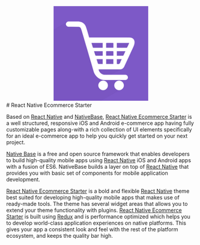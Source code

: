 <center><img src ="./assets/Ecom.jpg" style="width: 50%; hieght: 50%"></center>
# React Native Ecommerce Starter

Based on [React Native](https://github.com/facebook/react-native) and [NativeBase](http://nativebase.io/), [React Native Ecommerce Starter](https://market.nativebase.io/view/react-native-e-commerce-starter) is a well structured, responsive iOS and Android e-commerce app having fully customizable pages along-with a rich collection of UI elements specifically for an ideal e-commerce app to help you quickly get started on your next project.

[Native Base](http://nativebase.io/) is a free and open source framework that enables developers to build high-quality mobile apps using [React Native](https://github.com/facebook/react-native) iOS and Android apps with a fusion of ES6. NativeBase builds a layer on top of [React Native](https://github.com/facebook/react-native) that provides you with basic set of components for mobile application development.

[React Native Ecommerce Starter](https://market.nativebase.io/view/react-native-e-commerce-starter) is a bold and flexible [React Native](https://github.com/facebook/react-native) theme best suited for developing high-quality mobile apps that makes use of ready-made tools. The theme has several widget areas that allows you to extend your theme functionality with plugins. [React Native Ecommerce Starter](https://market.nativebase.io/view/react-native-e-commerce-starter) is built using [Redux](https://github.com/reactjs/react-redux) and is performance optimized which helps you to develop world-class application experiences on native platforms. This gives your app a consistent look and feel with the rest of the platform ecosystem, and keeps the quality bar high.
